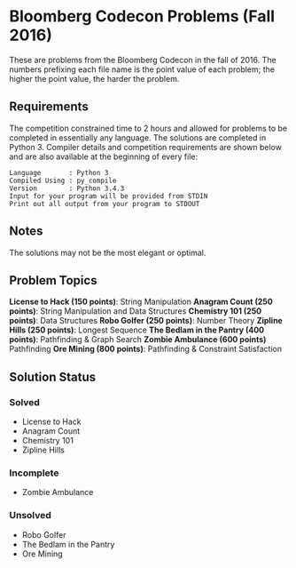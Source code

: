 # Bloomberg Codecon Problems (Fall 2016)
These are problems from the Bloomberg Codecon in the fall of 2016. The numbers prefixing each file name is the point value of each problem; the higher the point value, the harder the problem.

## Requirements
The competition constrained time to 2 hours and allowed for problems to be completed in essentially any language. The solutions are completed in Python 3. Compiler details and competition requirements are shown below and are also available at the beginning of every file:
```
Language       : Python 3
Compiled Using : py_compile
Version        : Python 3.4.3
Input for your program will be provided from STDIN
Print out all output from your program to STDOUT
```

## Notes
The solutions may not be the most elegant or optimal.

## Problem Topics
**License to Hack (150 points)**: String Manipulation
**Anagram Count (250 points)**: String Manipulation and Data Structures
**Chemistry 101 (250 points)**: Data Structures
**Robo Golfer (250 points)**: Number Theory
**Zipline Hills (250 points)**: Longest Sequence
**The Bedlam in the Pantry (400 points)**: Pathfinding & Graph Search
**Zombie Ambulance (600 points)** Pathfinding
**Ore Mining (800 points)**: Pathfinding & Constraint Satisfaction

## Solution Status
### Solved
* License to Hack
* Anagram Count
* Chemistry 101
* Zipline Hills

### Incomplete
* Zombie Ambulance

### Unsolved
* Robo Golfer
* The Bedlam in the Pantry
* Ore Mining